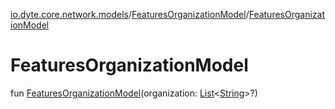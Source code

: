 [io.dyte.core.network.models](../index.md)/[FeaturesOrganizationModel](index.md)/[FeaturesOrganizationModel](-features-organization-model.md)

# FeaturesOrganizationModel


fun [FeaturesOrganizationModel](-features-organization-model.md)(organization: [List](https://kotlinlang.org/api/latest/jvm/stdlib/kotlin.collections/-list/index.html)&lt;[String](https://kotlinlang.org/api/latest/jvm/stdlib/kotlin/-string/index.html)&gt;?)
